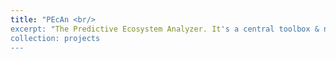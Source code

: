 ```yaml
---
title: "PEcAn <br/>
excerpt: "The Predictive Ecosystem Analyzer. It's a central toolbox & network for developing, diagnosing, and using ecosystem models. [Check it out](https://pecanproject.github.io/) <img align="right" width="100" height="100" src='/images/pecan_logo_little.jpg'>""
collection: projects
---
```

